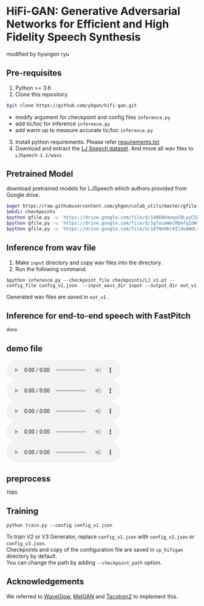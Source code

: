 # HiFi-GAN: Generative Adversarial Networks for Efficient and High Fidelity Speech Synthesis

modified by hyungon ryu 

## Pre-requisites
1. Python >= 3.6
2. Clone this repository.

```bash
$git clone https://github.com/yhgon/hifi-gan.git
```

 - modify argument for checkpoint and config files `inference.py`
 - add tic/toc for inference `inference.py`   
 - add warm up to measure accurate tic/toc `inference.py`
    


3. Install python requirements. Please refer [requirements.txt](requirements.txt)
4. Download and extract the [LJ Speech dataset](https://keithito.com/LJ-Speech-Dataset/).
And move all wav files to `LJSpeech-1.1/wavs`


## Pretrained Model
download  pretrained models for LJSpeech which authors provided from Google drive.<br/>
```bash
$wget https://raw.githubusercontent.com/yhgon/colab_utils/master/gfile.py
$mkdir checkpoints
$python gfile.py -u 'https://drive.google.com/file/d/14NENd4equCBLyyCSke114Mv6YR_j_uFs/view?usp=sharing'  -d 'checkpoints' -f 'LJ_v1.pt'  # LJ_V1
$python gfile.py -u 'https://drive.google.com/file/d/1gfouaWecMbmfqIdWYs-KtsULIdYCveYW/view?usp=sharing'  -d 'checkpoints' -f 'LJ_v2.pt'  # LJ_V2
$python gfile.py -u 'https://drive.google.com/file/d/18TNnHbr4IlduAWdLrKcZrqmbfPOed1pS/view?usp=sharing'  -d 'checkpoints' -f 'LJ_v3.pt'  # LJ_V3
```


## Inference from wav file
1. Make `input` directory and copy wav files into the directory.
2. Run the following command.
```
$python inference.py --checkpoint_file checkpoints/LJ_v1.pt --config_file config_v1.json  --input_wavs_dir input --output_dir out_v1
```
Generated wav files are saved in `out_v1` .<br>
 


## Inference for end-to-end speech with FastPitch
`done` 

## demo file 
<audio controls><source src='./out/LJ001-0001.wav'></audio>
<audio controls><source src='./out/LJ001-0001_fastPitch_hifiGAN_v1_LJv'></audio>
<audio controls><source src='./out/LJ001-0001_FastPitch_HifiGAN_V1_LJFT'></audio>
<audio controls><source src='./out/LJ001-0001_FastPitch_HifiGAN_V2_LJFT'></audio>
<audio controls><source src='./out/LJ001-0001_FastPitch_HifiGAN_V3_LJFT'></audio>



## preprocess 
`TODO`

## Training
```
python train.py --config config_v1.json
```
To train V2 or V3 Generator, replace `config_v1.json` with `config_v2.json` or `config_v3.json`.<br>
Checkpoints and copy of the configuration file are saved in `cp_hifigan` directory by default.<br>
You can change the path by adding `--checkpoint_path` option.





## Acknowledgements
We referred to [WaveGlow](https://github.com/NVIDIA/waveglow), [MelGAN](https://github.com/descriptinc/melgan-neurips) 
and [Tacotron2](https://github.com/NVIDIA/tacotron2) to implement this.

